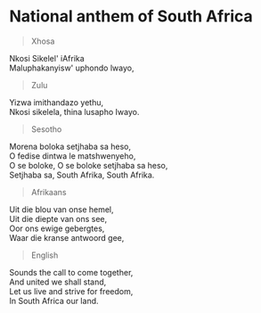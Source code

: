 # National anthem of South Africa

> Xhosa

Nkosi Sikelel' iAfrika  
Maluphakanyisw' uphondo lwayo,

> Zulu

Yizwa imithandazo yethu,  
Nkosi sikelela, thina lusapho Iwayo.

> Sesotho

Morena boloka setjhaba sa heso,  
O fedise dintwa le matshwenyeho,  
O se boloke, O se boloke setjhaba sa heso,  
Setjhaba sa, South Afrika, South Afrika.

> Afrikaans

Uit die blou van onse hemel,  
Uit die diepte van ons see,  
Oor ons ewige gebergtes,  
Waar die kranse antwoord gee,

> English

Sounds the call to come together,  
And united we shall stand,  
Let us live and strive for freedom,  
In South Africa our land.
